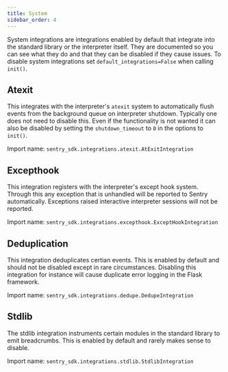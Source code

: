 ```yaml
---
title: System
sidebar_order: 4
---
```


System integrations are integrations enabled by default that integrate into the
standard library or the interpreter itself.  They are documented so you can see
what they do and that they can be disabled if they cause issues.  To disable
system integrations set `default_integrations=False` when calling `init()`.

## Atexit
This integrates with the interpreter's `atexit` system to automatically flush
events from the background queue on interpreter shutdown.  Typically one does
not need to disable this.  Even if the functionality is not wanted it can also
be disabled by setting the `shutdown_timeout` to `0` in the options to
`init()`.

Import name: `sentry_sdk.integrations.atexit.AtExitIntegration`

## Excepthook
This integration registers with the interpreter's except hook system.  Through this
any exception that is unhandled will be reported to Sentry automatically.  Exceptions
raised interactive interpreter sessions will not be reported.

Import name: `sentry_sdk.integrations.excepthook.ExceptHookIntegration`

## Deduplication
This integration deduplicates certian events.  This is enabled by default and should not
be disabled except in rare circumstances.  Disabling this integration for instance will
cause duplicate error logging in the Flask framework.

Import name: `sentry_sdk.integrations.dedupe.DedupeIntegration`

## Stdlib
The stdlib integration instruments certain modules in the standard library to emit
breadcrumbs.  This is enabled by default and rarely makes sense to disable.

Import name: `sentry_sdk.integrations.stdlib.StdlibIntegration`
